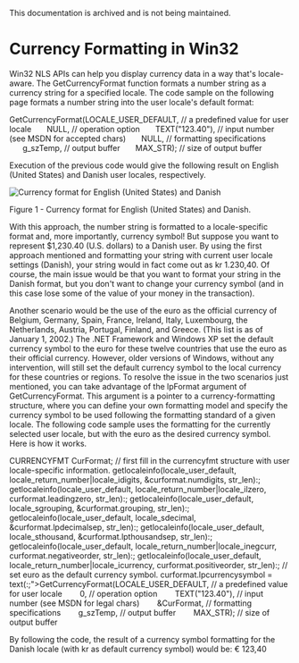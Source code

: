 This documentation is archived and is not being maintained.

# Currency Formatting in Win32

Win32 NLS APIs can help you display currency data in a way that's locale-aware. The GetCurrencyFormat function formats a number string as a currency string for a specified locale. The code sample on the following page formats a number string into the user locale's default format:

GetCurrencyFormat(LOCALE\_USER\_DEFAULT, // a predefined value for user locale
      NULL, // operation option
      TEXT("123.40"), // input number (see MSDN for accepted chars)
      NULL, // formatting specifications
      g\_szTemp, // output buffer
      MAX\_STR); // size of output buffer

Execution of the previous code would give the following result on English (United States) and Danish user locales, respectively.

![Currency format for English (United States) and Danish](/media/hubs/globalization/IC32596.jpg "Currency format for English (United States) and Danish") 

Figure 1 - Currency format for English (United States) and Danish.

With this approach, the number string is formatted to a locale-specific format and, more importantly, currency symbol! But suppose you want to represent \$1,230.40 (U.S. dollars) to a Danish user. By using the first approach mentioned and formatting your string with current user locale settings (Danish), your string would in fact come out as kr 1.230,40. Of course, the main issue would be that you want to format your string in the Danish format, but you don't want to change your currency symbol (and in this case lose some of the value of your money in the transaction).

Another scenario would be the use of the euro as the official currency of Belgium, Germany, Spain, France, Ireland, Italy, Luxembourg, the Netherlands, Austria, Portugal, Finland, and Greece. (This list is as of January 1, 2002.) The .NET Framework and Windows XP set the default currency symbol to the euro for these twelve countries that use the euro as their official currency. However, older versions of Windows, without any intervention, will still set the default currency symbol to the local currency for these countries or regions. To resolve the issue in the two scenarios just mentioned, you can take advantage of the lpFormat argument of GetCurrencyFormat. This argument is a pointer to a currency-formatting structure, where you can define your own formatting model and specify the currency symbol to be used following the formatting standard of a given locale. The following code sample uses the formatting for the currently selected user locale, but with the euro as the desired currency symbol. Here is how it works.

CURRENCYFMT CurFormat;
// first fill in the currencyfmt structure with user locale-specific information.
getlocaleinfo(locale\_user\_default, locale\_return\_number|locale\_idigits, &curformat.numdigits, str\_len):;
getlocaleinfo(locale\_user\_default, locale\_return\_number|locale\_ilzero, curformat.leadingzero, str\_len):;
getlocaleinfo(locale\_user\_default, locale\_sgrouping, &curformat.grouping, str\_len):;
getlocaleinfo(locale\_user\_default, locale\_sdecimal, &curformat.lpdecimalsep, str\_len):;
getlocaleinfo(locale\_user\_default, locale\_sthousand, &curformat.lpthousandsep, str\_len):;
getlocaleinfo(locale\_user\_default, locale\_return\_number|locale\_inegcurr, curformat.negativeorder, str\_len):;
getlocaleinfo(locale\_user\_default, locale\_return\_number|locale\_icurrency, curformat.positiveorder, str\_len):;
// set euro as the default currency symbol.
curformat.lpcurrencysymbol = text(:;"&gt;GetCurrencyFormat(LOCALE\_USER\_DEFAULT, // a predefined value for user locale
       0, // operation option
       TEXT("123.40"), // input number (see MSDN for legal chars)
       &CurFormat, // formatting specifications
       g\_szTemp, // output buffer
       MAX\_STR); // size of output buffer

By following the code, the result of a currency symbol formatting for the Danish locale (with kr as default currency symbol) would be: € 123,40


